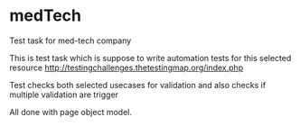 # medTech
Test task for med-tech company

This is test task which is suppose to write automation tests for this selected resource
http://testingchallenges.thetestingmap.org/index.php

Test checks both selected usecases for validation and also checks if multiple validation are trigger

All done with page object model.
